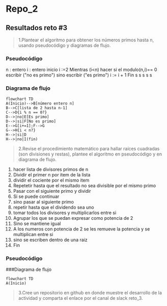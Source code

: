 # Repo_2
## Resultados reto #3
>1.Plantear el algoritmo para obtener los números primos hasta n, usando pseudocódigo y diagramas de flujo.

### Pseudocódigo
n : entero
i : entero 
inicio 
i :=2
  Mientras (i<n) hacer
 si el modulo(n,i)== 0 
    escribir ("no es primo") 
 sino 
    escribir ("es primo")
  i := i + 1
Fin
s
s
s
s
s
### Diagrama de flujo 
```mermaid
flowchart TD
A(Inicio)-->B[número entero n]
B-->C[lista de 2 hasta n-1]
C-->D{i % n == 0?}
D-->|no|E[Es primo]
D-->|si|F[No es primo]
E-->G[i+=1];F-->G
G-->H{i < n?}
H-->|si|D
H-->|no|I(fin)
```
>2.Revise el procedimiento matemático para hallar raíces cuadradas (son divisiones y restas), plantee el algoritmo en pseudocódigo y en diagrama de flujo.

1. hacer lista de divisores primos de n
2. Dividir el primer n por item de la lista
3. dividir el cociente por el mismo item
4. Repetetir hasta que el resultado no sea divisible por el mismo primo
5. Pasar con el siguiente primo y dividir
6. Si se puede continuar
7. sino pasar al siguiente primo
8. repetir hasta que el dividendo sea uno
9. tomar todos los divisores y multiplicarlos entre si
10. Agrupar los que se puedan expresar como potencia de 2
11. Sino se mantiene igual
12. A los numeros con potencia de 2 se les remueve la potencia y se multiplican entre si
13. sino se escriben dentro de una raiz
14. Fin

### Pseudocódigo

###Diagrama de flujo
```mermaid
flowchart TD
A(Inicio)
```

>3.Cree un repositorio en github en donde muestre el desarrollo de la actividad y comparta el enlace por el canal de slack reto_3.


